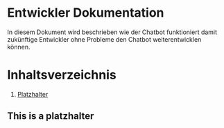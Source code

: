 # Entwickler Dokumentation
In diesem Dokument wird beschrieben wie der Chatbot funktioniert damit zukünftige Entwickler ohne Probleme den Chatbot weiterentwicklen können.

# Inhaltsverzeichnis
1. [Platzhalter](#platzhalter)

## This is a platzhalter <a name="platzhalter"></a>


<!--stackedit_data:
eyJoaXN0b3J5IjpbNTMwNjI5Mjc0LC0yMDg4NzQ2NjEyXX0=
-->